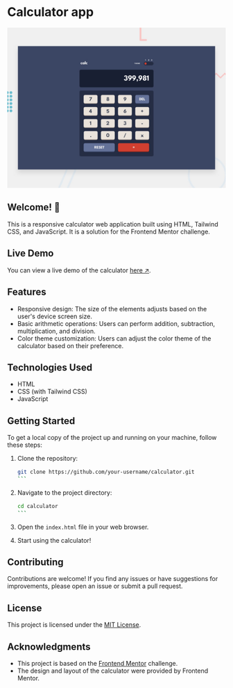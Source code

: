 # Calculator app

![Design preview for the Calculator app coding challenge](./design/desktop-preview.jpg)

## Welcome! 👋

This is a responsive calculator web application built using HTML, Tailwind CSS, and JavaScript. It is a solution for the Frontend Mentor challenge.

## Live Demo

You can view a live demo of the calculator [here ↗]([https://example.com](https://calculator-azr-arch.vercel.app/)).

## Features

- Responsive design: The size of the elements adjusts based on the user's device screen size.
- Basic arithmetic operations: Users can perform addition, subtraction, multiplication, and division.
- Color theme customization: Users can adjust the color theme of the calculator based on their preference.

## Technologies Used

- HTML
- CSS (with Tailwind CSS)
- JavaScript

## Getting Started

To get a local copy of the project up and running on your machine, follow these steps:

1. Clone the repository:

   `````bash
   git clone https://github.com/your-username/calculator.git
   ```

2. Navigate to the project directory:

   ````bash
   cd calculator
   ```

3. Open the `index.html` file in your web browser.

4. Start using the calculator!

## Contributing

Contributions are welcome! If you find any issues or have suggestions for improvements, please open an issue or submit a pull request.

## License

This project is licensed under the [MIT License](LICENSE).

## Acknowledgments

- This project is based on the [Frontend Mentor](https://www.frontendmentor.io/) challenge.
- The design and layout of the calculator were provided by Frontend Mentor.
